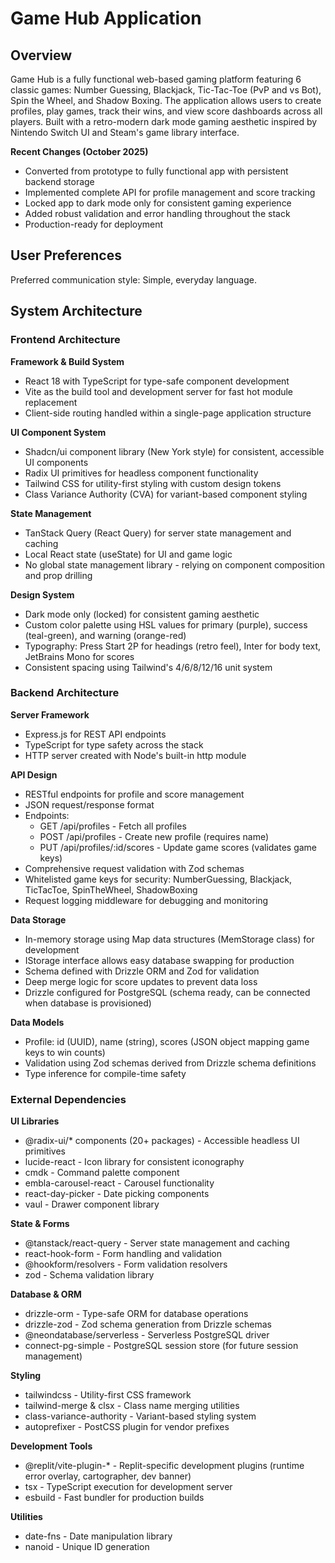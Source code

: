 # Game Hub Application

## Overview

Game Hub is a fully functional web-based gaming platform featuring 6 classic games: Number Guessing, Blackjack, Tic-Tac-Toe (PvP and vs Bot), Spin the Wheel, and Shadow Boxing. The application allows users to create profiles, play games, track their wins, and view score dashboards across all players. Built with a retro-modern dark mode gaming aesthetic inspired by Nintendo Switch UI and Steam's game library interface.

**Recent Changes (October 2025)**
- Converted from prototype to fully functional app with persistent backend storage
- Implemented complete API for profile management and score tracking
- Locked app to dark mode only for consistent gaming experience
- Added robust validation and error handling throughout the stack
- Production-ready for deployment

## User Preferences

Preferred communication style: Simple, everyday language.

## System Architecture

### Frontend Architecture

**Framework & Build System**
- React 18 with TypeScript for type-safe component development
- Vite as the build tool and development server for fast hot module replacement
- Client-side routing handled within a single-page application structure

**UI Component System**
- Shadcn/ui component library (New York style) for consistent, accessible UI components
- Radix UI primitives for headless component functionality
- Tailwind CSS for utility-first styling with custom design tokens
- Class Variance Authority (CVA) for variant-based component styling

**State Management**
- TanStack Query (React Query) for server state management and caching
- Local React state (useState) for UI and game logic
- No global state management library - relying on component composition and prop drilling

**Design System**
- Dark mode only (locked) for consistent gaming aesthetic
- Custom color palette using HSL values for primary (purple), success (teal-green), and warning (orange-red)
- Typography: Press Start 2P for headings (retro feel), Inter for body text, JetBrains Mono for scores
- Consistent spacing using Tailwind's 4/6/8/12/16 unit system

### Backend Architecture

**Server Framework**
- Express.js for REST API endpoints
- TypeScript for type safety across the stack
- HTTP server created with Node's built-in http module

**API Design**
- RESTful endpoints for profile and score management
- JSON request/response format
- Endpoints:
  - GET /api/profiles - Fetch all profiles
  - POST /api/profiles - Create new profile (requires name)
  - PUT /api/profiles/:id/scores - Update game scores (validates game keys)
- Comprehensive request validation with Zod schemas
- Whitelisted game keys for security: NumberGuessing, Blackjack, TicTacToe, SpinTheWheel, ShadowBoxing
- Request logging middleware for debugging and monitoring

**Data Storage**
- In-memory storage using Map data structures (MemStorage class) for development
- IStorage interface allows easy database swapping for production
- Schema defined with Drizzle ORM and Zod for validation
- Deep merge logic for score updates to prevent data loss
- Drizzle configured for PostgreSQL (schema ready, can be connected when database is provisioned)

**Data Models**
- Profile: id (UUID), name (string), scores (JSON object mapping game keys to win counts)
- Validation using Zod schemas derived from Drizzle schema definitions
- Type inference for compile-time safety

### External Dependencies

**UI Libraries**
- @radix-ui/* components (20+ packages) - Accessible headless UI primitives
- lucide-react - Icon library for consistent iconography
- cmdk - Command palette component
- embla-carousel-react - Carousel functionality
- react-day-picker - Date picking components
- vaul - Drawer component library

**State & Forms**
- @tanstack/react-query - Server state management and caching
- react-hook-form - Form handling and validation
- @hookform/resolvers - Form validation resolvers
- zod - Schema validation library

**Database & ORM**
- drizzle-orm - Type-safe ORM for database operations
- drizzle-zod - Zod schema generation from Drizzle schemas
- @neondatabase/serverless - Serverless PostgreSQL driver
- connect-pg-simple - PostgreSQL session store (for future session management)

**Styling**
- tailwindcss - Utility-first CSS framework
- tailwind-merge & clsx - Class name merging utilities
- class-variance-authority - Variant-based styling system
- autoprefixer - PostCSS plugin for vendor prefixes

**Development Tools**
- @replit/vite-plugin-* - Replit-specific development plugins (runtime error overlay, cartographer, dev banner)
- tsx - TypeScript execution for development server
- esbuild - Fast bundler for production builds

**Utilities**
- date-fns - Date manipulation library
- nanoid - Unique ID generation